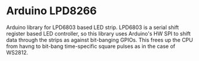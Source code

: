 # Arduino LPD8266
Arduino library for LPD6803 based LED strip. LPD6803 is a serial shift register based LED controller, so this library uses Arduino's HW SPI to shift data through the strips as against bit-banging GPIOs. This frees up the CPU from havng to bit-bang time-specific square pulses as in the case of WS2812.
